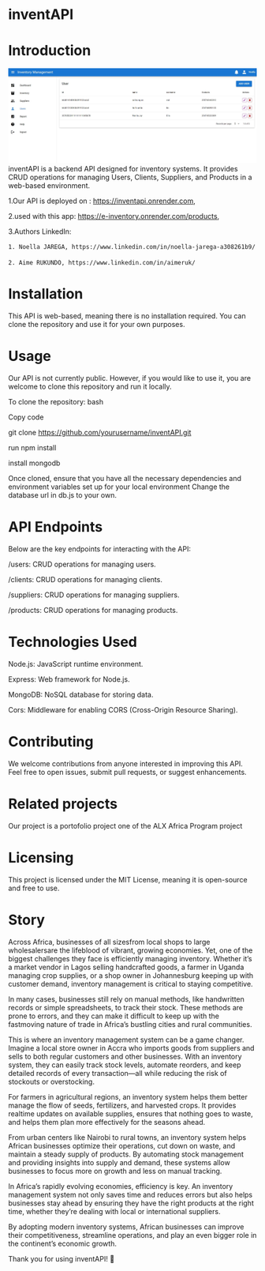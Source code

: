 # inventAPI

# Introduction

![API Screenshot](assets/images/inventory.jpeg)
inventAPI is a backend API designed for inventory systems. It provides CRUD operations for managing Users, Clients, Suppliers, and Products in a web-based environment.

1.Our API is deployed on : https://inventapi.onrender.com,

2.used with this app: https://e-inventory.onrender.com/products, 

3.Authors LinkedIn:

    1. Noella JAREGA, https://www.linkedin.com/in/noella-jarega-a308261b9/

    2. Aime RUKUNDO, https://www.linkedin.com/in/aimeruk/

# Installation

This API is web-based, meaning there is no installation required. You can clone the repository and use it for your own purposes.

# Usage 

Our API is not currently public. However, if you would like to use it, you are welcome to clone this repository and run it locally.

To clone the repository:
bash

Copy code

git clone https://github.com/yourusername/inventAPI.git

run npm install

install mongodb

Once cloned, ensure that you have all the necessary dependencies and environment variables set up for your local environment
Change the database url in db.js to your own.

# API Endpoints

Below are the key endpoints for interacting with the API:

/users: CRUD operations for managing users.

/clients: CRUD operations for managing clients.

/suppliers: CRUD operations for managing suppliers.

/products: CRUD operations for managing products.

# Technologies Used

Node.js: JavaScript runtime environment.

Express: Web framework for Node.js.

MongoDB: NoSQL database for storing data.

Cors: Middleware for enabling CORS (Cross-Origin Resource Sharing).


# Contributing

We welcome contributions from anyone interested in improving this API. Feel free to open issues, submit pull requests, or suggest enhancements.

# Related projects
Our project is a portofolio project one of the ALX Africa Program project  

# Licensing

This project is licensed under the MIT License, meaning it is open-source and free to use.

# Story

Across Africa, businesses of all sizesfrom local shops to large wholesalersare the lifeblood of vibrant, growing economies. Yet, one of the biggest challenges they face is efficiently managing inventory. Whether it’s a market vendor in Lagos selling handcrafted goods, a farmer in Uganda managing crop supplies, or a shop owner in Johannesburg keeping up with customer demand, inventory management is critical to staying competitive.

In many cases, businesses still rely on manual methods, like handwritten records or simple spreadsheets, to track their stock. These methods are prone to errors, and they can make it difficult to keep up with the fastmoving nature of trade in Africa’s bustling cities and rural communities.

This is where an inventory management system can be a game changer. Imagine a local store owner in Accra who imports goods from suppliers and sells to both regular customers and other businesses. With an inventory system, they can easily track stock levels, automate reorders, and keep detailed records of every transaction—all while reducing the risk of stockouts or overstocking.

For farmers in agricultural regions, an inventory system helps them better manage the flow of seeds, fertilizers, and harvested crops. It provides realtime updates on available supplies, ensures that nothing goes to waste, and helps them plan more effectively for the seasons ahead.

From urban centers like Nairobi to rural towns, an inventory system helps African businesses optimize their operations, cut down on waste, and maintain a steady supply of products. By automating stock management and providing insights into supply and demand, these systems allow businesses to focus more on growth and less on manual tracking.

In Africa’s rapidly evolving economies, efficiency is key. An inventory management system not only saves time and reduces errors but also helps businesses stay ahead by ensuring they have the right products at the right time, whether they’re dealing with local or international suppliers.

By adopting modern inventory systems, African businesses can improve their competitiveness, streamline operations, and play an even bigger role in the continent’s economic growth.

Thank you for using inventAPI! 🙌